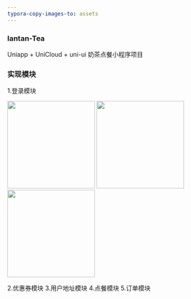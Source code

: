 ```yaml
---
typora-copy-images-to: assets
---
```


### lantan-Tea

Uniapp + UniCloud + uni-ui 奶茶点餐小程序项目

### 实现模块

1.登录模块

<image src="assets/home/nologin.jpg" style="width:200px;height:auto" ></image>
<image src="assets/home/getuser.jpg" style="width:200px;height:auto" ></image>
<image src="assets/home/home.jpg" style="width:200px;height:auto" ></image>

2.优惠券模块
3.用户地址模块
4.点餐模块
5.订单模块